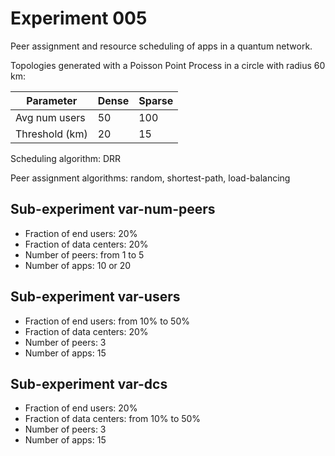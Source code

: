# Experiment 005

Peer assignment and resource scheduling of apps in a quantum network.

Topologies generated with a Poisson Point Process in a circle with radius 60 km:

| Parameter      | Dense | Sparse |
|----------------|-------|--------|
| Avg num users  | 50    | 100    |
| Threshold (km) | 20    | 15     |

Scheduling algorithm: DRR

Peer assignment algorithms: random, shortest-path, load-balancing

## Sub-experiment var-num-peers

- Fraction of end users: 20%
- Fraction of data centers: 20%
- Number of peers: from 1 to 5
- Number of apps: 10 or 20

## Sub-experiment var-users

- Fraction of end users: from 10% to 50%
- Fraction of data centers: 20%
- Number of peers: 3
- Number of apps: 15

## Sub-experiment var-dcs

- Fraction of end users: 20%
- Fraction of data centers: from 10% to 50%
- Number of peers: 3
- Number of apps: 15
